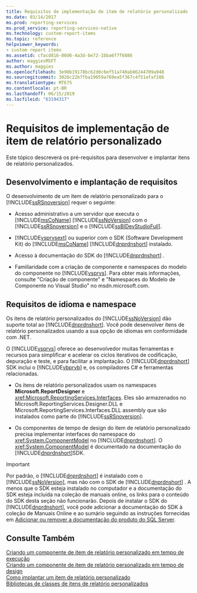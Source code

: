 ```yaml
---
title: Requisitos de implementação de item de relatório personalizado | Microsoft Docs
ms.date: 03/14/2017
ms.prod: reporting-services
ms.prod_service: reporting-services-native
ms.technology: custom-report-items
ms.topic: reference
helpviewer_keywords:
- custom report items
ms.assetid: cfacd816-00d6-4a3d-be72-1bba6f7f6886
author: maggiesMSFT
ms.author: maggies
ms.openlocfilehash: 3e90b19178bc62d0c6ef51a740ab86244709a948
ms.sourcegitcommit: 3026c22b7fba19059a769ea5f367c4f51efaf286
ms.translationtype: MTE75
ms.contentlocale: pt-BR
ms.lasthandoff: 06/15/2019
ms.locfileid: "63194317"
---
```

# <a name="custom-report-item-implementation-requirements"></a>Requisitos de implementação de item de relatório personalizado
  Este tópico descreverá os pré-requisitos para desenvolver e implantar itens de relatório personalizados.  
  
## <a name="development-and-deployment-requirements"></a>Desenvolvimento e implantação de requisitos  
 O desenvolvimento de um item de relatório personalizado para o [!INCLUDE[ssRSnoversion](../../includes/ssrsnoversion-md.md)] requer o seguinte:  
  
-   Acesso administrativo a um servidor que executa o [!INCLUDE[msCoName](../../includes/msconame-md.md)] [!INCLUDE[ssNoVersion](../../includes/ssnoversion-md.md)] com o [!INCLUDE[ssRSnoversion](../../includes/ssrsnoversion-md.md)] e o [!INCLUDE[ssBIDevStudioFull](../../includes/ssbidevstudiofull-md.md)].  
  
-   [!INCLUDE[vsprvsext](../../includes/vsprvsext-md.md)] ou superior com o SDK (Software Development Kit) do [!INCLUDE[msCoName](../../includes/msconame-md.md)] [!INCLUDE[dnprdnshort](../../includes/dnprdnshort-md.md)] instalado.  
  
-   Acesso à documentação do SDK do [!INCLUDE[dnprdnshort](../../includes/dnprdnshort-md.md)] .  
  
-   Familiaridade com a criação de componente e namespaces do modelo do componente no [!INCLUDE[vsprvs](../../includes/vsprvs-md.md)]. Para obter mais informações, consulte "Criação de componente" e "Namespaces do Modelo de Componente no Visual Studio" no msdn.microsoft.com.  
  
## <a name="language-and-namespace-requirements"></a>Requisitos de idioma e namespace  
 Os itens de relatório personalizados do [!INCLUDE[ssNoVersion](../../includes/ssnoversion-md.md)] dão suporte total ao [!INCLUDE[dnprdnshort](../../includes/dnprdnshort-md.md)]. Você pode desenvolver itens de relatório personalizados usando a sua opção de idiomas em conformidade com .NET.  
  
 O [!INCLUDE[vsprvs](../../includes/vsprvs-md.md)] oferece ao desenvolvedor muitas ferramentas e recursos para simplificar e acelerar os ciclos iterativos de codificação, depuração e teste, e para facilitar a implantação. O [!INCLUDE[dnprdnshort](../../includes/dnprdnshort-md.md)] SDK inclui o [!INCLUDE[vbprvb](../../includes/vbprvb-md.md)] e, os compiladores C# e ferramentas relacionadas.  
  
-   Os itens de relatório personalizados usam os namespaces **Microsoft.ReportDesigner** e <xref:Microsoft.ReportingServices.Interfaces>. Eles são armazenados no Microsoft.ReportingServices.Designer.DLL e Microsoft.ReportingServices.Interfaces.DLL assembly que são instalados como parte do [!INCLUDE[ssRSnoversion](../../includes/ssrsnoversion-md.md)].  
  
-   Os componentes de tempo de design do item de relatório personalizado precisa implementar interfaces do namespace do <xref:System.ComponentModel> no [!INCLUDE[dnprdnshort](../../includes/dnprdnshort-md.md)]. O <xref:System.ComponentModel> é documentado na documentação do [!INCLUDE[dnprdnshort](../../includes/dnprdnshort-md.md)]SDK.  
  
> [!IMPORTANT]  
>  Por padrão, o [!INCLUDE[dnprdnshort](../../includes/dnprdnshort-md.md)] é instalado com o [!INCLUDE[ssNoVersion](../../includes/ssnoversion-md.md)], mas não com o SDK de [!INCLUDE[dnprdnshort](../../includes/dnprdnshort-md.md)] . A menos que o SDK esteja instalado no computador e a documentação do SDK esteja incluída na coleção de manuais online, os links para o conteúdo do SDK desta seção não funcionarão. Depois de instalar o SDK do [!INCLUDE[dnprdnshort](../../includes/dnprdnshort-md.md)], você pode adicionar a documentação do SDK à coleção de Manuais Online e ao sumário seguindo as instruções fornecidas em [Adicionar ou remover a documentação do produto do SQL Server](https://msdn.microsoft.com/library/ef798cc8-87cf-4d60-a7bf-9e061bdd0052).  
  
## <a name="see-also"></a>Consulte Também  
 [Criando um componente de item de relatório personalizado em tempo de execução](../../reporting-services/custom-report-items/creating-a-custom-report-item-run-time-component.md)   
 [Criando um componente de item de relatório personalizado em tempo de design](../../reporting-services/custom-report-items/creating-a-custom-report-item-design-time-component.md)   
 [Como implantar um item de relatório personalizado](../../reporting-services/custom-report-items/how-to-deploy-a-custom-report-item.md)   
 [Bibliotecas de classes de itens de relatório personalizados](../../reporting-services/custom-report-items/custom-report-item-class-libraries.md)  
  
  
